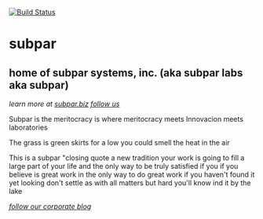 [![Build Status](https://travis-ci.org/dvdokkum/subpar.svg?branch=master)](https://travis-ci.org/dvdokkum/subpar)

# subpar

home of subpar systems, inc. (aka subpar labs aka subpar)
---------------------------

*learn more at [subpar.biz](http://subpar.biz)* 
*[follow us](http://twitter.com/subparr)*

Subpar is the meritocracy is where meritocracy meets Innovacion meets laboratories

The grass is green skirts for a low you could smell the heat in the air

This is a subpar "closing quote a new tradition your work is going to fill a large part of your life and the only way to be truly satisfied if you if you believe is great work in the only way to do great work if you haven't found it yet looking don't settle as with all matters but hard you'll know ind it by the lake 

*[follow our corporate blog](https://www.linkedin.com/company/subpar-systems)*